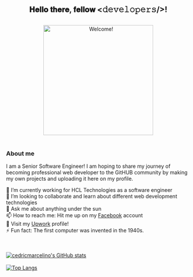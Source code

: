 <div align="center">
<h2> 𝐇𝐞𝐥𝐥𝐨 𝐭𝐡𝐞𝐫𝐞, 𝐟𝐞𝐥𝐥𝐨𝐰 <𝚍𝚎𝚟𝚎𝚕𝚘𝚙𝚎𝚛𝚜/>! <h2>
</div>

<div align="center" width="50">
<img src="https://i.imgur.com/IVRcOff.gif" alt="Welcome!" width="300"/>
</div>

<br>
<div align="left">
    <h3>About me</h3>
    <p>
    I am a Senior Software Engineer! I am hoping to share my journey of becoming professional web developer to the GitHUB community by making my own projects and uploading it here on my profile.
    </p>
    <p>
    🔭 I’m currently working for HCL Technologies as a software engineer<br>
    👯 I’m looking to collaborate and learn about different web development technologies<br>
    💬 Ask me about anything under the sun<br>
    📫 How to reach me: Hit me up on my <a href="https://www.facebook.com/CJBMarcelino">Facebook</a> account <br>
    💼 Visit my <a href="https://www.upwork.com/freelancers/~010b93fdc7c79ebfe4">Upwork</a> profile!<br>
    ⚡ Fun fact: The first computer was invented in the 1940s.
    </p><br>
</div>

<div align="left">

[![cedricmarcelino's GitHub stats](https://github-readme-stats.vercel.app/api?username=cedricmarcelino&theme=radical&)](https://github.com/cedricmarcelino/github-readme-stats)<br><br>
[![Top Langs](https://github-readme-stats.vercel.app/api/top-langs/?username=cedricmarcelino&layout=compact)](https://github.com/anuraghazra/github-readme-stats)

<br>
</div>

